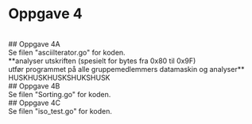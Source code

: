<!DOCTYPE html>

# Oppgave 4 
<br>
## Oppgave 4A
<br>
Se filen "asciiIterator.go" for koden.
<br>
**analyser utskriften (spesielt for bytes fra 0x80 til 0x9F)<br>
utfør programmet på alle gruppemedlemmers datamaskin og analyser** HUSKHUSKHUSKSHUKSHUSK
<br>
## Oppgave 4B
<br> Se filen "Sorting.go" for koden. <br>
## Oppgave 4C
<br>
Se filen "iso_test.go" for koden. 

</body>
</html>
